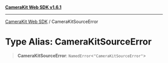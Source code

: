 [**CameraKit Web SDK v1.6.1**](../README.md)

***

[CameraKit Web SDK](../globals.md) / CameraKitSourceError

# Type Alias: CameraKitSourceError

> **CameraKitSourceError**: `NamedError`\<`"CameraKitSourceError"`\>
